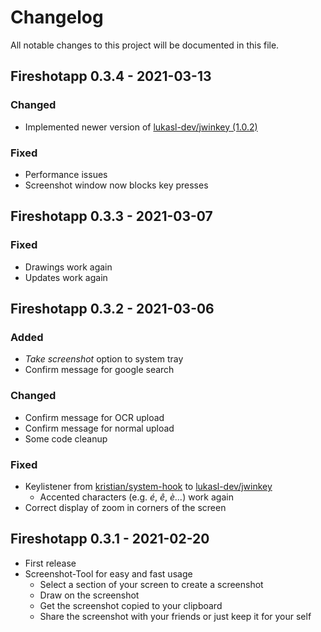 # Changelog

All notable changes to this project will be documented in this file.

## **Fireshotapp 0.3.4** - 2021-03-13

### Changed

- Implemented newer version of [lukasl-dev/jwinkey (1.0.2)](https://github.com/lukasl-dev/jwinkey)

### Fixed

- Performance issues
- Screenshot window now blocks key presses

## **Fireshotapp 0.3.3** - 2021-03-07

### Fixed

- Drawings work again
- Updates work again

## **Fireshotapp 0.3.2** - 2021-03-06

### Added

- *Take screenshot* option to system tray
- Confirm message for google search

### Changed

- Confirm message for OCR upload
- Confirm message for normal upload
- Some code cleanup

### Fixed

- Keylistener from [kristian/system-hook](https://github.com/kristian/system-hook)
  to [lukasl-dev/jwinkey](https://github.com/lukasl-dev/jwinkey)
    - Accented characters (e.g. *é*, *ê*, *è...*) work again
- Correct display of zoom in corners of the screen

## **Fireshotapp 0.3.1** - 2021-02-20

- First release
- Screenshot-Tool for easy and fast usage
    - Select a section of your screen to create a screenshot
    - Draw on the screenshot
    - Get the screenshot copied to your clipboard
    - Share the screenshot with your friends or just keep it for your self
  
